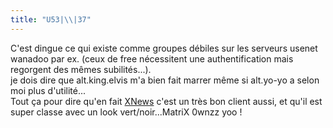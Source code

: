 ```yaml
---
title: "U53|\\|37"
---
```


C'est dingue ce qui existe comme groupes débiles sur les serveurs usenet
wanadoo par ex. (ceux de free nécessitent une authentification mais regorgent
des mêmes subilités...).  
je dois dire que alt.king.elvis m'a bien fait marrer même si alt.yo-yo a selon
moi plus d'utilité...  
Tout ça pour dire qu'en fait [XNews](http://xnews.newsguy.com/) c'est un très
bon client aussi, et qu'il est super classe avec un look vert/noir...MatriX
0wnzz yoo !

